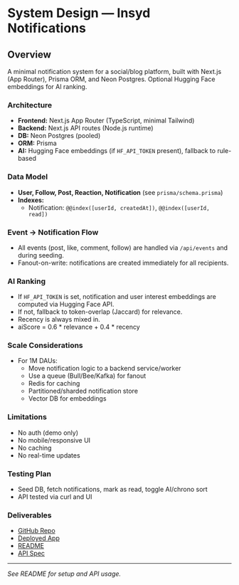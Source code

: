 # System Design — Insyd Notifications

## Overview
A minimal notification system for a social/blog platform, built with Next.js (App Router), Prisma ORM, and Neon Postgres. Optional Hugging Face embeddings for AI ranking.

### Architecture
- **Frontend:** Next.js App Router (TypeScript, minimal Tailwind)
- **Backend:** Next.js API routes (Node.js runtime)
- **DB:** Neon Postgres (pooled)
- **ORM:** Prisma
- **AI:** Hugging Face embeddings (if `HF_API_TOKEN` present), fallback to rule-based

### Data Model
- **User, Follow, Post, Reaction, Notification** (see `prisma/schema.prisma`)
- **Indexes:**
  - Notification: `@@index([userId, createdAt])`, `@@index([userId, read])`

### Event → Notification Flow
- All events (post, like, comment, follow) are handled via `/api/events` and during seeding.
- Fanout-on-write: notifications are created immediately for all recipients.

### AI Ranking
- If `HF_API_TOKEN` is set, notification and user interest embeddings are computed via Hugging Face API.
- If not, fallback to token-overlap (Jaccard) for relevance.
- Recency is always mixed in.
- aiScore = 0.6 * relevance + 0.4 * recency

### Scale Considerations
- For 1M DAUs:
  - Move notification logic to a backend service/worker
  - Use a queue (Bull/Bee/Kafka) for fanout
  - Redis for caching
  - Partitioned/sharded notification store
  - Vector DB for embeddings

### Limitations
- No auth (demo only)
- No mobile/responsive UI
- No caching
- No real-time updates

### Testing Plan
- Seed DB, fetch notifications, mark as read, toggle AI/chrono sort
- API tested via curl and UI

### Deliverables
- [GitHub Repo](<repo-link>)
- [Deployed App](<vercel-link>)
- [README](../README.md)
- [API Spec](../README.md#api-examples)

---

*See README for setup and API usage.*

